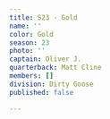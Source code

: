 ```yaml
---
title: S23 - Gold
name: ''
color: Gold
season: 23
photo: ''
captain: Oliver J.
quarterback: Matt Cline
members: []
division: Dirty Goose
published: false

---
```

